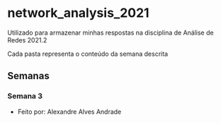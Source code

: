 # network_analysis_2021

Utilizado para armazenar minhas respostas na disciplina de Análise de Redes 2021.2

Cada pasta representa o conteúdo da semana descrita

## Semanas

### Semana 3

- Feito por: Alexandre Alves Andrade
